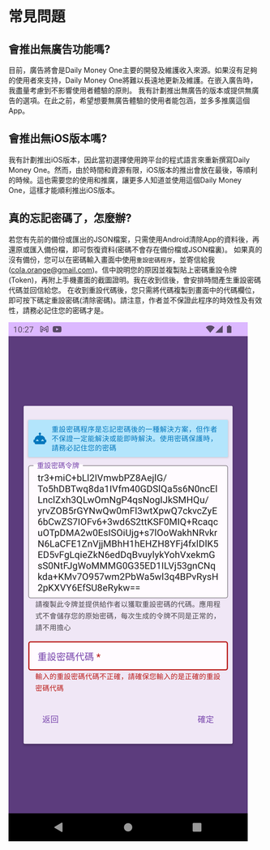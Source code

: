 # 常見問題

## 會推出無廣告功能嗎?

目前，廣告將會是Daily Money One主要的開發及維護收入來源。如果沒有足夠的使用者來支持，Daily Money One將難以長遠地更新及維護。在嵌入廣告時，我盡量考慮到不影響使用者體驗的原則。 我有計劃推出無廣告的版本或提供無廣告的選項。在此之前，希望想要無廣告體驗的使用者能包涵，並多多推廣這個App。

## 會推出無iOS版本嗎?

我有計劃推出iOS版本，因此當初選擇使用跨平台的程式語言來重新撰寫Daily Money One。然而，由於時間和資源有限，iOS版本的推出會放在最後，等順利的時候。這也需要您的使用和推廣，讓更多人知道並使用這個Daily Money One，這樣才能順利推出iOS版本。

## 真的忘記密碼了，怎麼辦?

若您有先前的備份或匯出的JSON檔案，只需使用Android清除App的資料後，再還原或匯入備份檔，即可恢復資料(密碼不會存在備份檔或JSON檔裏)。 如果真的沒有備份，您可以在密碼輸入畫面中使用`重設密碼程序`，並寄信給我(cola.orange@gmail.com)。信中說明您的原因並複製貼上密碼重設令牌(Token)，再附上手機畫面的截圖證明。我在收到信後，會安排時間產生重設密碼代碼並回信給您。 在收到重設代碼後，您只需將代碼複製到畫面中的代碼欄位，即可按下碼定重設密碼(清除密碼)。請注意，作者並不保證此程序的時效性及有效性，請務必記住您的密碼才是。

&#x20;<img src="imgs/faq-1.png" alt="" data-size="original">
